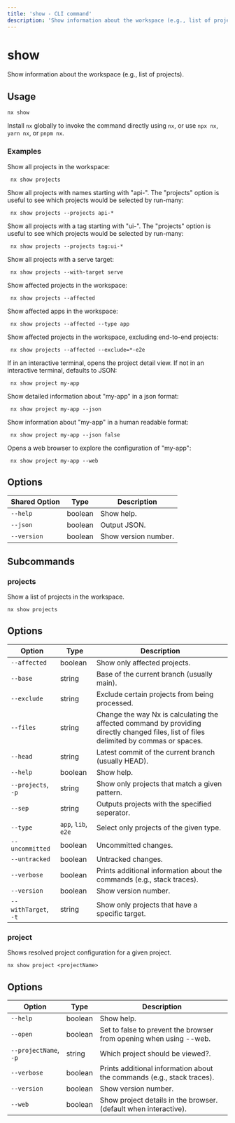 ```yaml
---
title: 'show - CLI command'
description: 'Show information about the workspace (e.g., list of projects).'
---
```


# show

Show information about the workspace (e.g., list of projects).

## Usage

```shell
nx show
```

Install `nx` globally to invoke the command directly using `nx`, or use `npx nx`, `yarn nx`, or `pnpm nx`.

### Examples

Show all projects in the workspace:

```shell
 nx show projects
```

Show all projects with names starting with "api-". The "projects" option is useful to see which projects would be selected by run-many:

```shell
 nx show projects --projects api-*
```

Show all projects with a tag starting with "ui-". The "projects" option is useful to see which projects would be selected by run-many:

```shell
 nx show projects --projects tag:ui-*
```

Show all projects with a serve target:

```shell
 nx show projects --with-target serve
```

Show affected projects in the workspace:

```shell
 nx show projects --affected
```

Show affected apps in the workspace:

```shell
 nx show projects --affected --type app
```

Show affected projects in the workspace, excluding end-to-end projects:

```shell
 nx show projects --affected --exclude=*-e2e
```

If in an interactive terminal, opens the project detail view. If not in an interactive terminal, defaults to JSON:

```shell
 nx show project my-app
```

Show detailed information about "my-app" in a json format:

```shell
 nx show project my-app --json
```

Show information about "my-app" in a human readable format:

```shell
 nx show project my-app --json false
```

Opens a web browser to explore the configuration of "my-app":

```shell
 nx show project my-app --web
```

## Options

| Shared Option | Type    | Description          |
| ------------- | ------- | -------------------- |
| `--help`      | boolean | Show help.           |
| `--json`      | boolean | Output JSON.         |
| `--version`   | boolean | Show version number. |

## Subcommands

### projects

Show a list of projects in the workspace.

```shell
nx show projects
```

## Options

| Option               | Type                | Description                                                                                                                             |
| -------------------- | ------------------- | --------------------------------------------------------------------------------------------------------------------------------------- |
| `--affected`         | boolean             | Show only affected projects.                                                                                                            |
| `--base`             | string              | Base of the current branch (usually main).                                                                                              |
| `--exclude`          | string              | Exclude certain projects from being processed.                                                                                          |
| `--files`            | string              | Change the way Nx is calculating the affected command by providing directly changed files, list of files delimited by commas or spaces. |
| `--head`             | string              | Latest commit of the current branch (usually HEAD).                                                                                     |
| `--help`             | boolean             | Show help.                                                                                                                              |
| `--projects`, `-p`   | string              | Show only projects that match a given pattern.                                                                                          |
| `--sep`              | string              | Outputs projects with the specified seperator.                                                                                          |
| `--type`             | `app`, `lib`, `e2e` | Select only projects of the given type.                                                                                                 |
| `--uncommitted`      | boolean             | Uncommitted changes.                                                                                                                    |
| `--untracked`        | boolean             | Untracked changes.                                                                                                                      |
| `--verbose`          | boolean             | Prints additional information about the commands (e.g., stack traces).                                                                  |
| `--version`          | boolean             | Show version number.                                                                                                                    |
| `--withTarget`, `-t` | string              | Show only projects that have a specific target.                                                                                         |

### project

Shows resolved project configuration for a given project.

```shell
nx show project <projectName>
```

## Options

| Option                | Type    | Description                                                            |
| --------------------- | ------- | ---------------------------------------------------------------------- |
| `--help`              | boolean | Show help.                                                             |
| `--open`              | boolean | Set to false to prevent the browser from opening when using --web.     |
| `--projectName`, `-p` | string  | Which project should be viewed?.                                       |
| `--verbose`           | boolean | Prints additional information about the commands (e.g., stack traces). |
| `--version`           | boolean | Show version number.                                                   |
| `--web`               | boolean | Show project details in the browser. (default when interactive).       |
